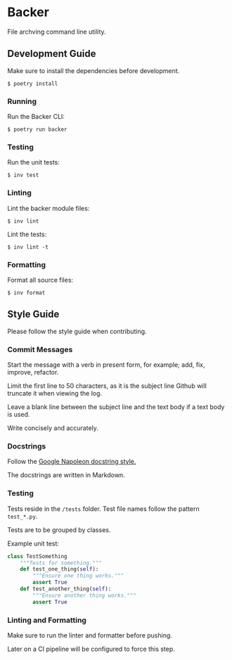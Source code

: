 # Backer

File archving command line utility.

## Development Guide

Make sure to install the dependencies before development.

```
$ poetry install
```

### Running

Run the Backer CLI:

```
$ poetry run backer
```

### Testing

Run the unit tests:

```
$ inv test
```

### Linting

Lint the backer module files:

```
$ inv lint
```

Lint the tests:

```
$ inv lint -t
```

### Formatting

Format all source files:

```
$ inv format
```

## Style Guide

Please follow the style guide when contributing.

### Commit Messages

Start the message with a verb in present form, for example; add, fix, improve,
refactor.

Limit the first line to 50 characters, as it is the subject line Github will
truncate it when viewing the log.

Leave a blank line between the subject line and the text body if a text body is
used.

Write concisely and accurately.

### Docstrings

Follow the
[Google Napoleon docstring style.](https://sphinxcontrib-napoleon.readthedocs.io/en/latest/example_google.html)

The docstrings are written in Markdown.

### Testing

Tests reside in the `/tests` folder. Test file names follow the pattern
`test_*.py`.

Tests are to be grouped by classes.

Example unit test:

``` py
class TestSomething
    """Tests for something."""
    def test_one_thing(self):
        """Ensure one thing works."""
        assert True
    def test_another_thing(self):
        """Ensure another thing works."""
        assert True
```

### Linting and Formatting

Make sure to run the linter and formatter before pushing.

Later on a CI pipeline will be configured to force this step.
